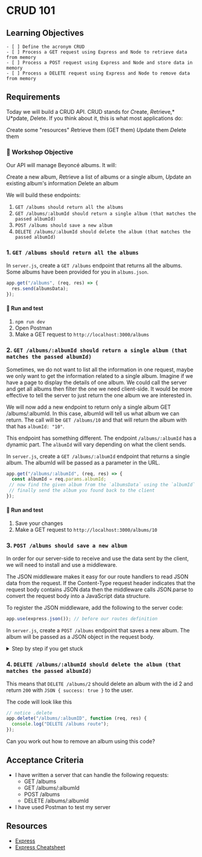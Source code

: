# CRUD 101

## Learning Objectives

```objectives
- [ ] Define the acronym CRUD
- [ ] Process a GET request using Express and Node to retrieve data from memory
- [ ] Process a POST request using Express and Node and store data in memory
- [ ] Process a DELETE request using Express and Node to remove data from memory
```

## Requirements

Today we will build a CRUD API. CRUD stands for *C*reate, *R*etrieve,* U*pdate, *D*elete. If you think about it, this is what most applications do:

*C*reate some "resources"
*R*etrieve them (GET them)
*U*pdate them
*D*elete them

### 🎯 Workshop Objective

Our API will manage Beyoncé albums. It will:

*C*reate a new album,
*R*etrieve a list of albums or a single album,
*U*pdate an existing album's information
*D*elete an album

We will build these endpoints:

1. `GET /albums should return all the albums`
1. `GET /albums/:albumId should return a single album (that matches the passed albumId)`
1. `POST /albums should save a new album`
1. `DELETE /albums/:albumId should delete the album (that matches the passed albumId)`

### 1. `GET /albums should return all the albums`

In `server.js`, create a `GET /albums` endpoint that returns all the albums. Some albums have been provided for you in `albums.json`.

```js
app.get("/albums", (req, res) => {
  res.send(albumsData);
});
```

#### 🧪 Run and test

1. `npm run dev`
1. Open Postman
1. Make a GET request to `http://localhost:3000/albums`

### 2. `GET /albums/:albumId should return a single album (that matches the passed albumId)`

Sometimes, we do not want to list all the information in one request, maybe we only want to get the information related to a single album. Imagine if we have a page to display the details of one album. We could call the server and get all albums then filter the one we need client-side. It would be more effective to tell the server to just return the one album we are interested in.

We will now add a new endpoint to return only a single album GET /albums/:albumId. In this case, albumId will tell us what album we can return. The call will be `GET /albums/10` and that will return the album with that has `albumId: "10"`.

This endpoint has something different. The endpoint `/albums/:albumId` has a dynamic part. The `albumId` will vary depending on what the client sends.

In `server.js`, create a `GET /albums/:albumId` endpoint that returns a single album. The albumId will be passed as a parameter in the URL.

```js
app.get("/albums/:albumId", (req, res) => {
  const albumId = req.params.albumId;
 // now find the given album from the `albumsData` using the `albumId`
 // finally send the album you found back to the client
});
```

#### 🧪 Run and test

1. Save your changes
1. Make a GET request to `http://localhost:3000/albums/10`

### 3. `POST /albums should save a new album`

In order for our server-side to receive and use the data sent by the client, we will need to install and use a middleware.

The JSON middleware makes it easy for our route handlers to read JSON data from the request. If the Content-Type request header indicates that the request body contains JSON data then the middleware calls JSON.parse to convert the request body into a JavaScript data structure.

To register the JSON middleware, add the following to the server code:

```js
app.use(express.json()); // before our routes definition
```

In `server.js`, create a `POST /albums` endpoint that saves a new album. The album will be passed as a JSON object in the request body.

<details>
<summary> Step by step if you get stuck </summary>

1. Add the following code to `server.js`:

```js
app.post("/albums", function (req, res) {
  const newAlbum = req.body;
  albumsData.push(newAlbum);
  res.send("Album added successfully!");
});
```

1. Open Postman and create a new request.
1. Set the Request Type to POST.
1. Enter the URL for your endpoint, which should be http://localhost:3000/albums.
1. Set the Body Type to raw and format to JSON (application/json).
1. Enter the Album Data in the body of the request as JSON:

```
{
  "albumId": "13",
  "artistName": "Beyoncé",
  "collectionName": "B'Day (Deluxe Edition)",
  "artworkUrl100": "http://is5.mzstatic.com/image/thumb/Music/v4/6c/fc/6a/6cfc6a13-0633-f96b-9d72-cf56774beb4b/source/100x100bb.jpg",
  "releaseDate": "2007-05-29T07:00:00Z",
  "primaryGenreName": "Pop",
  "url": "https://www.youtube.com/embed/RQ9BWndKEgs?rel=0&controls=0&showinfo=0"
}
```

1. Click Send.
1. You should see the album you just created in the response.

</details>

### 4. `DELETE /albums/:albumId should delete the album (that matches the passed albumId)`

This means that `DELETE /albums/2` should delete an album with the id 2 and return `200` with `JSON { success: true }` to the user.

The code will look like this

```js
// notice .delete
app.delete("/albums/:albumID", function (req, res) {
  console.log("DELETE /albums route");
});
```

Can you work out how to remove an album using this code?

## Acceptance Criteria

- I have written a server that can handle the following requests:
  - GET /albums
  - GET /albums/:albumId
  - POST /albums
  - DELETE /albums/:albumId
- I have used Postman to test my server

## Resources

- [Express](https://expressjs.com/)
- [Express Cheatsheet](https://github.com/nbogie/express-notes/blob/master/express-cheatsheet.md)
